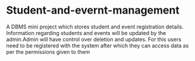# Student-and-evernt-management
A DBMS mini project which stores student and event registration details. Information regarding students and events will be updated by the admin.Admin will have control over deletion and updates. For this users need to be registered with the system after which they can access data as per the permissions given to them
